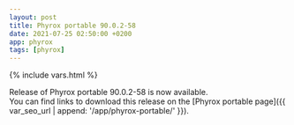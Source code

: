 ```yaml
---
layout: post
title: Phyrox portable 90.0.2-58
date: 2021-07-25 02:50:00 +0200
app: phyrox
tags: [phyrox]
---
```

{% include vars.html %}

Release of Phyrox portable 90.0.2-58 is now available.<br />
You can find links to download this release on the [Phyrox portable page]({{ var_seo_url | append: '/app/phyrox-portable/' }}).
